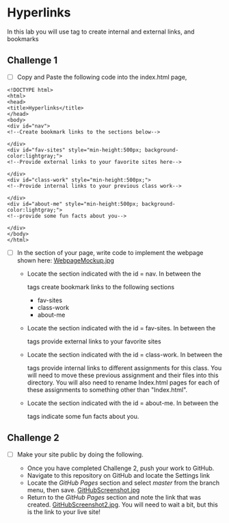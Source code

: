 # Hyperlinks

In this lab you will use <a></a> tag to create internal and external links, and bookmarks

## Challenge 1

- [ ] Copy and Paste the following code into the index.html page, 

```
<!DOCTYPE html>
<html>
<head>
<title>Hyperlinks</title>
</head>
<body>
<div id="nav">
<!--Create bookmark links to the sections below-->

</div>
<div id="fav-sites" style="min-height:500px; background-color:lightgray;">
<!--Provide external links to your favorite sites here-->

</div>
<div id="class-work" style="min-height:500px;">
<!--Provide internal links to your previous class work-->

</div>
<div id="about-me" style="min-height:500px; background-color:lightgray;">
<!--provide some fun facts about you-->

</div>
</body>
</html>

```

- [ ] In the <body></body> section of your page, write code to implement the webpage shown here: 	[WebpageMockup.jpg](WebpageMockup.jpg) 

	* Locate the section indicated with the id = nav.  In between the <div></div> tags create bookmark links to the following sections
		- fav-sites
		- class-work
		- about-me

	* Locate the section indicated with the id = fav-sites.  In between the <div></div> tags provide external links to your favorite sites

	* Locate the section indicated with the id = class-work.  In between the <div></div> tags provide internal links to different assignments for this class.  You will need to move these previous assignment and their files into this directory.  You will also need to rename Index.html pages for each of these assignments to something other than "Index.html".  

	* Locate the section indicated with the id = about-me.  In between the <div></div> tags indicate some fun facts about you. 

## Challenge 2

- [ ] Make your site public by doing the following.  

	* Once you have completed Challenge 2, push your work to GitHub.  
	* Navigate to this repository on GitHub and locate the Settings link
	* Locate the _GitHub Pages_ section and select _master_ from the branch menu, then save. [GitHubScreenshot.jpg](GitHubScreenshot.jpg) 
	* Return to the _GitHub Pages_ section and note the link that was created. [GitHubScreenshot2.jpg](GitHubScreenshot2.jpg).  You will need to wait a bit, but this is the link to your live site!


